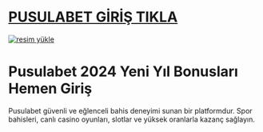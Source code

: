# <a href="https://casibom1320.com/">PUSULABET GİRİŞ TIKLA</a>

<a href="https://resmim.net/cdn/2024/10/07/mQocaj.png"><img src="https://resmim.net/cdn/2024/10/07/mQocaj.png" alt="resim yükle" border="0" /></a>

# Pusulabet 2024 Yeni Yıl Bonusları Hemen Giriş
Pusulabet güvenli ve eğlenceli bahis deneyimi sunan bir platformdur. Spor bahisleri, canlı casino oyunları, slotlar ve yüksek oranlarla kazanç sağlayın.
